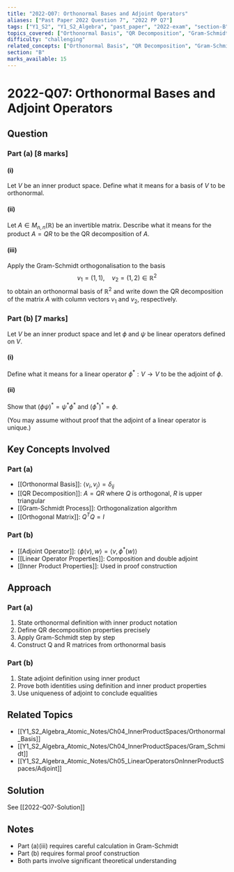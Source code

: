 ```yaml
---
title: "2022-Q07: Orthonormal Bases and Adjoint Operators"
aliases: ["Past Paper 2022 Question 7", "2022 PP Q7"]
tags: ["Y1_S2", "Y1_S2_Algebra", "past_paper", "2022-exam", "section-B", "q07", "orthonormal-basis", "gram-schmidt", "qr-decomposition", "adjoint-operators", "proofs"]
topics_covered: ["Orthonormal Basis", "QR Decomposition", "Gram-Schmidt Process", "Adjoint Operators", "Linear Operator Properties"]
difficulty: "challenging"
related_concepts: ["Orthonormal Basis", "QR Decomposition", "Gram-Schmidt", "Adjoint", "Inner Product", "Linear Operator Properties"]
section: "B"
marks_available: 15
---
```


# 2022-Q07: Orthonormal Bases and Adjoint Operators

## Question

### Part (a) [8 marks]

#### (i)
Let $V$ be an inner product space. Define what it means for a basis of $V$ to be orthonormal.

#### (ii)
Let $A \in M_{n,n}(\mathbb{R})$ be an invertible matrix. Describe what it means for the product $A = QR$ to be the QR decomposition of $A$.

#### (iii)
Apply the Gram-Schmidt orthogonalisation to the basis
$$v_1 = (1, 1), \quad v_2 = (1,2) \in \mathbb{R}^2$$
to obtain an orthonormal basis of $\mathbb{R}^2$ and write down the QR decomposition of the matrix $A$ with column vectors $v_1$ and $v_2$, respectively.

### Part (b) [7 marks]
Let $V$ be an inner product space and let $\phi$ and $\psi$ be linear operators defined on $V$.

#### (i)
Define what it means for a linear operator $\phi^* : V \to V$ to be the adjoint of $\phi$.

#### (ii)
Show that $(\phi\psi)^* = \psi^*\phi^*$ and $(\phi^*)^* = \phi$.

(You may assume without proof that the adjoint of a linear operator is unique.)

## Key Concepts Involved

### Part (a)
- [[Orthonormal Basis]]: $\langle v_i, v_j \rangle = \delta_{ij}$
- [[QR Decomposition]]: $A = QR$ where $Q$ is orthogonal, $R$ is upper triangular
- [[Gram-Schmidt Process]]: Orthogonalization algorithm
- [[Orthogonal Matrix]]: $Q^TQ = I$

### Part (b)
- [[Adjoint Operator]]: $\langle \phi(v), w \rangle = \langle v, \phi^*(w) \rangle$
- [[Linear Operator Properties]]: Composition and double adjoint
- [[Inner Product Properties]]: Used in proof construction

## Approach

### Part (a)
1. State orthonormal definition with inner product notation
2. Define QR decomposition properties precisely
3. Apply Gram-Schmidt step by step
4. Construct Q and R matrices from orthonormal basis

### Part (b)
1. State adjoint definition using inner product
2. Prove both identities using definition and inner product properties
3. Use uniqueness of adjoint to conclude equalities

## Related Topics
- [[Y1_S2_Algebra_Atomic_Notes/Ch04_InnerProductSpaces/Orthonormal_Basis]]
- [[Y1_S2_Algebra_Atomic_Notes/Ch04_InnerProductSpaces/Gram_Schmidt]]
- [[Y1_S2_Algebra_Atomic_Notes/Ch05_LinearOperatorsOnInnerProductSpaces/Adjoint]]

## Solution
See [[2022-Q07-Solution]]

## Notes
- Part (a)(iii) requires careful calculation in Gram-Schmidt
- Part (b) requires formal proof construction
- Both parts involve significant theoretical understanding
